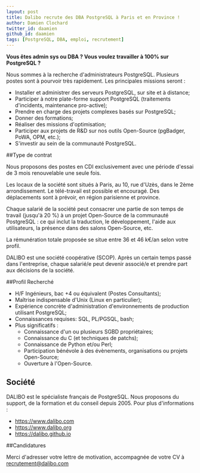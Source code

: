 ```yaml
---
layout: post
title: Dalibo recrute des DBA PostgreSQL à Paris et en Province !
author: Damien Clochard
twitter_id: daamien
github_id: daamien
tags: [PostgreSQL, DBA, emploi, recrutement]
---
```



**Vous êtes admin sys ou DBA ? Vous voulez travailler à 100% sur PostgreSQL ?**


<!--MORE-->


Nous sommes à la recherche d'administrateurs PostgreSQL. Plusieurs postes sont à pourvoir très rapidement. Les principales missions seront :

* Installer et administrer des serveurs PostgreSQL, sur site et à distance;
* Participer à notre plate-forme support PostgreSQL (traitements d'incidents, maintenance pro-active);
* Prendre en charge des projets complexes basés sur PostgreSQL;
* Donner des formations;
* Réaliser des missions d'optimisation;
* Participer aux projets de R&D sur nos outils Open-Source (pgBadger, PoWA, OPM, etc.);
* S'investir au sein de la communauté PostgreSQL.


##Type de contrat

Nous proposons des postes en CDI exclusivement avec une période d'essai de 3 mois renouvelable une seule fois.

Les locaux de la société sont situés à Paris, au 10, rue d'Uzès, dans le 2ème arrondissement. Le télé-travail est possible et encouragé.
Des déplacements sont à prévoir, en région parisienne et province.

Chaque salarié de la société peut consacrer une partie de son temps de travail (jusqu'à 20 %) à un projet Open-Source de la communauté PostgreSQL : ce qui inclut la traduction, le développement, l'aide aux utilisateurs, la présence dans des salons Open-Source, etc.

La rémunération totale proposée se situe entre 36 et 46 k€/an selon votre profil.

DALIBO est une société coopérative (SCOP). Après un certain temps passé dans l'entreprise, chaque salarié/e peut devenir associé/e et prendre part aux décisions de la société.


##Profil Recherché

* H/F Ingénieurs, bac +4 ou équivalent (Postes Consultants);
* Maîtrise indispensable d'Unix (Linux en particulier);
* Expérience concrète d'administration d'environnements de production utilisant PostgreSQL;
* Connaissances requises: SQL, PL/PGSQL, bash;
* Plus significatifs :
    - Connaissance d'un ou plusieurs SGBD propriétaires;
    - Connaissance du C (et techniques de patchs);
    - Connaissance de Python et/ou Perl;
    - Participation bénévole à des évènements, organisations ou projets Open-Source;
    - Ouverture à l'Open-Source.


## Société

DALIBO est le spécialiste français de PostgreSQL. Nous proposons du support, de la formation et du conseil depuis 2005.
Pour plus d'informations :

* https://www.dalibo.com
* https://www.dalibo.org
* https://dalibo.github.io


##Candidatures

Merci d'adresser votre lettre de motivation, accompagnée de votre CV à recrutement@dalibo.com
